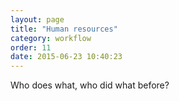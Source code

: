```yaml
---
layout: page
title: "Human resources"
category: workflow
order: 11
date: 2015-06-23 10:40:23
---
```


Who does what, who did what before?

